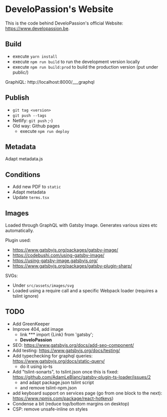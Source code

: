 # DeveloPassion's Website

This is the code behind DeveloPassion's official Website: https://www.developassion.be.

## Build

-   execute `yarn install`
-   execute `npm run build` to run the development version locally
-   execute `npm run build:prod` to build the production version (put under public/)

GraphiQL: http://localhost:8000/___graphql

## Publish

-   `git tag <version>`
-   `git push --tags`
-   Netlify: `git push` ;-)
-   Old way: Github pages
    -   execute `npm run deploy`

## Metadata

Adapt metadata.js

## Conditions

-   Add new PDF to `static`
-   Adapt metadata
-   Update `terms.tsx`

## Images

Loaded through GraphQL with Gatsby Image. Generates various sizes etc automatically.

Plugin used:

-   https://www.gatsbyjs.org/packages/gatsby-image/
-   https://codebushi.com/using-gatsby-image/
-   https://using-gatsby-image.gatsbyjs.org/
-   https://www.gatsbyjs.org/packages/gatsby-plugin-sharp/

SVGs:

-   Under `src/assets/images/svg`
-   Loaded using a require call and a specific Webpack loader (requires a tslint ignore)

## TODO

-   Add GreenKeeper
-   Improve 404, add image
    -   link \*\*\* import {Link} from 'gatsby';
    -   <Link to="/" className="logo" aria-label="DeveloPassion company logo"><strong>DeveloPassion</strong></Link>
-   SEO: https://www.gatsbyjs.org/docs/add-seo-component/
-   Add testing: https://www.gatsbyjs.org/docs/testing/
-   Add typechecking for graphql queries: https://www.gatsbyjs.org/docs/static-query/
    -   do it using io-ts
-   Add "tslint-sonarts", to tslint.json once this is fixed: https://github.com/AdamLeBlanc/gatsby-plugin-ts-loader/issues/2
    -   and adapt package.json tslint script
    -   and remove tslint-npm.json
-   add keyboard support on services page (go from one block to the next): https://www.npmjs.com/package/react-hotkeys)
-   Condense a bit (reduce top/bottom margins on desktop)
-   CSP: remove unsafe-inline on styles
